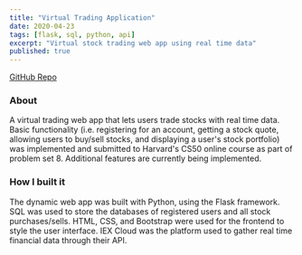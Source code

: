 ```yaml
---
title: "Virtual Trading Application"
date: 2020-04-23
tags: [flask, sql, python, api]
excerpt: "Virtual stock trading web app using real time data"
published: true
---
```

<a style="font-size: 14px;" href="https://github.com/candaceng/virtual-trading">GitHub Repo</a>

### About
A virtual trading web app that lets users trade stocks with real time data. Basic functionality (i.e. registering for an account, getting a stock quote, allowing users to buy/sell stocks, and displaying a user's stock portfolio) was implemented and submitted to Harvard's CS50 online course as part of problem set 8. Additional features are currently being implemented. 

### How I built it
The dynamic web app was built with Python, using the Flask framework. SQL was used to store the databases of registered users and all stock purchases/sells. HTML, CSS, and Bootstrap were used for the frontend to style the user interface. IEX Cloud was the platform used to gather real time financial data through their API. 
